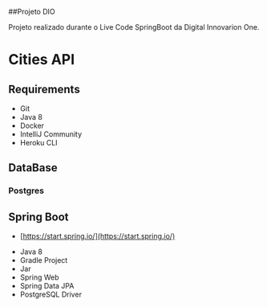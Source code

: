 ##Projeto DIO

Projeto realizado durante o Live Code SpringBoot da Digital Innovarion One.

# Cities API

## Requirements

* Git
* Java 8
* Docker
* IntelliJ Community
* Heroku CLI

## DataBase

### Postgres

## Spring Boot

* [https://start.spring.io/](https://start.spring.io/)

+ Java 8
+ Gradle Project
+ Jar
+ Spring Web
+ Spring Data JPA
+ PostgreSQL Driver


